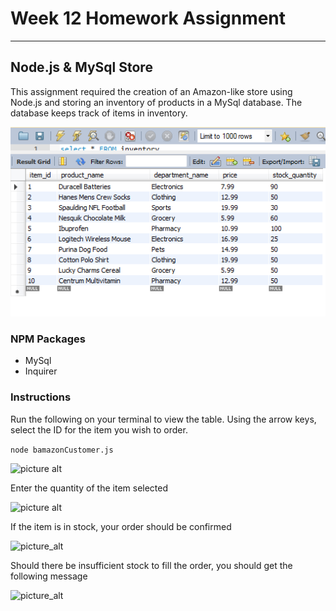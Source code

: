 # Week 12 Homework Assignment
------------------------------
## Node.js & MySql Store

This assignment required the creation of an Amazon-like store using Node.js and storing an inventory of products in a MySql database. The database keeps track of items in inventory.

![picture_alt](https://github.com/gmaghari/bamazon/blob/master/images/inventorytable.png)

### NPM Packages
* MySql
* Inquirer

### Instructions
Run the following on your terminal to view the table.  Using the arrow keys, select the ID for the item you wish to order.

```node bamazonCustomer.js```

![picture alt](https://raw.githubusercontent.com/gmaghari/bamazon/master/images/customerorder1.png)

Enter the quantity of the item selected

![picture alt](https://github.com/gmaghari/bamazon/blob/master/images/customerorder2.png)

If the item is in stock, your order should be confirmed

![picture_alt](https://github.com/gmaghari/bamazon/blob/master/images/orderconfirmation.png)

Should there be insufficient stock to fill the order, you should get the following message

![picture_alt](https://github.com/gmaghari/bamazon/blob/master/images/insufficientstock.png)
